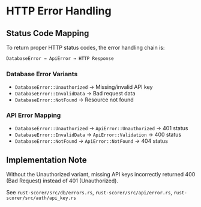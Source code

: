 # HTTP Error Handling

## Status Code Mapping

To return proper HTTP status codes, the error handling chain is:

```rust
DatabaseError → ApiError → HTTP Response
```

### Database Error Variants
- `DatabaseError::Unauthorized` → Missing/invalid API key
- `DatabaseError::InvalidData` → Bad request data
- `DatabaseError::NotFound` → Resource not found

### API Error Mapping
- `DatabaseError::Unauthorized` → `ApiError::Unauthorized` → 401 status
- `DatabaseError::InvalidData` → `ApiError::Validation` → 400 status  
- `DatabaseError::NotFound` → `ApiError::NotFound` → 404 status

## Implementation Note

Without the Unauthorized variant, missing API keys incorrectly returned 400 (Bad Request) instead of 401 (Unauthorized).

See `rust-scorer/src/db/errors.rs`, `rust-scorer/src/api/error.rs`, `rust-scorer/src/auth/api_key.rs`